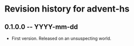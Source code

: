# Revision history for advent-hs

## 0.1.0.0 -- YYYY-mm-dd

* First version. Released on an unsuspecting world.
